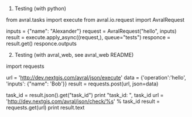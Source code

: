 1. Testing (with python)

from avral.tasks import execute
from avral.io.request import AvralRequest

inputs = {"name": "Alexander"}
request = AvralRequest("hello", inputs)
result = execute.apply_async((request,), queue="tests")
responce = result.get()
responce.outputs


2. Testing (with avral_web, see avral_web README)

import requests

url = 'http://dev.nextgis.com/avral/json/execute'
data = {'operation':'hello', 'inputs': {"name": 'Bob'}}
result = requests.post(url, json=data)

task_id = result.json().get("task_id")
print "task_id: ", task_id
url = 'http://dev.nextgis.com/avral/json/check/%s' % task_id
result = requests.get(url)
print result.text